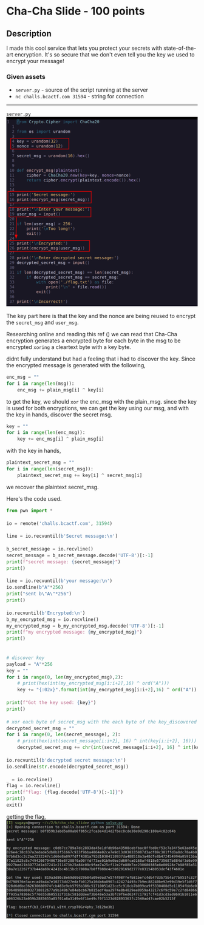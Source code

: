 # Cha-Cha Slide - 100 points
## Description
I made this cool service that lets you protect your secrets with state-of-the-art encryption. It's so secure that we don't even tell you the key we used to encrypt your message!

### Given assets
- `server.py` - source of the script running at the server
- `nc challs.bcactf.com 31594` - string for connection

---
`server.py`
![server-source](source-code.png "server.py source code")

The key part here is that the key and the nonce are being reused to encrypt the
`secret_msg` and `user_msg`.

Researching online 
and reading this ref ()
we can read that Cha-Cha encryption generates a encrypted byte
for each byte in the msg to be encrypted `xoring` a cleartext byte with a key byte.

didnt fully understand but had a feeling that i had to discover the key.
Since the encrypted message is generated with the following,

```python
enc_msg = ""
for i in range(len(msg)):
    enc_msg += plain_msg[i] ^ key[i] 
```

to get the key, we should `xor` the enc_msg with the plain_msg.
since the key is used for both encryptions, we can get the key using our msg, 
and with the key in hands, discover the secret msg.

```python
key = ""
for i in range(len(enc_msg)):
    key += enc_msg[i] ^ plain_msg[i]
```

with the key in hands,

```python
plaintext_secret_msg = ""
for i in range(len(secret_msg)):
    plaintext_secret_msg += key[i] ^ secret_msg[i]
```

we recover the plaintext secret_msg.

Here's the code used.
```python
from pwn import *

io = remote('challs.bcactf.com', 31594)

line = io.recvuntil(b'Secret message:\n')

b_secret_message = io.recvline()
secret_message = b_secret_message.decode('UTF-8')[:-1]
print(f"secret message: {secret_message}")
print()

line = io.recvuntil(b'your message:\n')
io.sendline(b"A"*256)
print("sent b\"A\"*256")
print()

io.recvuntil(b'Encrypted:\n')
b_my_encrypted_msg = io.recvline()
my_encrypted_msg = b_my_encrypted_msg.decode('UTF-8')[:-1]
print(f"my encrypted message: {my_encrypted_msg}")
print()


# discover key
payload = "A"*256
key = ""
for i in range(0, len(my_encrypted_msg),2):
    # print(hex(int(my_encrypted_msg[i:i+2],16) ^ ord("A")))
    key += "{:02x}".format(int(my_encrypted_msg[i:i+2],16) ^ ord("A"))

print(f"Got the key used: {key}")
print()

# xor each byte of secret_msg with the each byte of the key_discovered
decrypted_secret_msg = ""
for i in range(0, len(secret_message), 2):
    # print(hex(int(secret_message[i:i+2], 16) ^ int(key[i:i+2], 16)))
    decrypted_secret_msg += chr(int(secret_message[i:i+2], 16) ^ int(key[i:i+2], 16))

io.recvuntil(b'decrypted secret message:\n')
io.sendline(str.encode(decrypted_secret_msg))

_ = io.recvline()
flag = io.recvline()
print(f"flag: {flag.decode('UTF-8')[:-1]}")
print()
exit()
```

getting the flag,
![flag](flag.png "executing solve.py and getting the flag")
